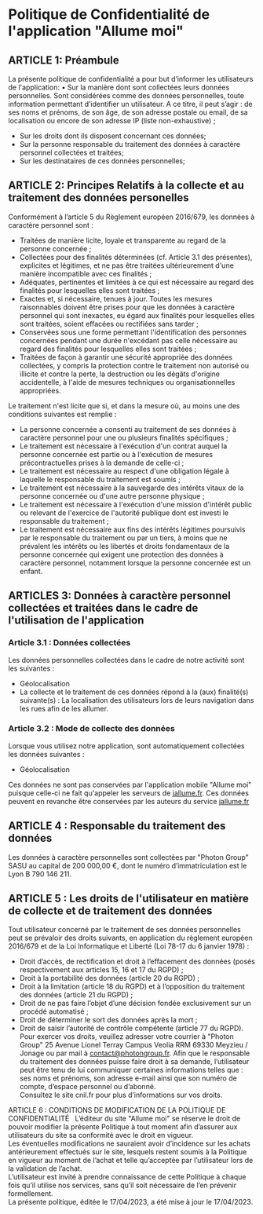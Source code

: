 # Politique de Confidentialité de l'application "Allume moi"

## ARTICLE 1: Préambule

La présente politique de confidentialité a pour but d’informer les utilisateurs de l'application:
• Sur la manière dont sont collectées leurs données personnelles. Sont considérées comme des données personnelles, toute information permettant d’identifier un utilisateur. A ce titre, il peut s’agir : de ses noms et prénoms, de son âge, de son adresse postale ou email, de sa localisation ou encore de son adresse IP (liste non-exhaustive) ;

- Sur les droits dont ils disposent concernant ces données;
- Sur la personne responsable du traitement des données à caractère personnel collectées et traitées;
- Sur les destinataires de ces données personnelles;

## ARTICLE 2: Principes Relatifs à la collecte et au traitement des données personelles

Conformément à l’article 5 du Règlement européen 2016/679, les données à caractère personnel sont :

- Traitées de manière licite, loyale et transparente au regard de la personne concernée ;
- Collectées pour des finalités déterminées (cf. Article 3.1 des présentes), explicites et légitimes, et ne pas être traitées ultérieurement d'une manière incompatible avec ces finalités ;
- Adéquates, pertinentes et limitées à ce qui est nécessaire au regard des finalités pour lesquelles elles sont traitées ;
- Exactes et, si nécessaire, tenues à jour. Toutes les mesures raisonnables doivent être prises pour que les données à caractère personnel qui sont inexactes, eu égard aux finalités pour lesquelles elles sont traitées, soient effacées ou rectifiées sans tarder ;
- Conservées sous une forme permettant l'identification des personnes concernées pendant une durée n'excédant pas celle nécessaire au regard des finalités pour lesquelles elles sont traitées ;
- Traitées de façon à garantir une sécurité appropriée des données collectées, y compris la protection contre le traitement non autorisé ou illicite et contre la perte, la destruction ou les dégâts d'origine accidentelle, à l'aide de mesures techniques ou organisationnelles appropriées.

Le traitement n'est licite que si, et dans la mesure où, au moins une des conditions suivantes est remplie :

- La personne concernée a consenti au traitement de ses données à caractère personnel pour une ou plusieurs finalités spécifiques ;
- Le traitement est nécessaire à l'exécution d'un contrat auquel la personne concernée est partie ou à l'exécution de mesures précontractuelles prises à la demande de celle-ci ;
- Le traitement est nécessaire au respect d'une obligation légale à laquelle le responsable du traitement est soumis ;
- Le traitement est nécessaire à la sauvegarde des intérêts vitaux de la personne concernée ou d'une autre personne physique ;
- Le traitement est nécessaire à l'exécution d'une mission d'intérêt public ou relevant de l'exercice de l'autorité publique dont est investi le responsable du traitement ;
- Le traitement est nécessaire aux fins des intérêts légitimes poursuivis par le responsable du traitement ou par un tiers, à moins que ne prévalent les intérêts ou les libertés et droits fondamentaux de la personne concernée qui exigent une protection des données à caractère personnel, notamment lorsque la personne concernée est un enfant.

## ARTICLES 3: Données à caractère personnel collectées et traitées dans le cadre de l'utilisation de l'application

### Article 3.1 : Données collectées

Les données personnelles collectées dans le cadre de notre activité sont les suivantes :

- Géolocalisation
- La collecte et le traitement de ces données répond à la (aux) finalité(s) suivante(s) :
  La localisation des utilisateurs lors de leurs navigation dans les rues afin de les allumer.

### Article 3.2 : Mode de collecte des données

Lorsque vous utilisez notre application, sont automatiquement collectées les données suivantes :

- Géolocalisation

Ces données ne sont pas conservées par l'application mobile "Allume moi" puisque celle-ci ne fait qu'appeler les serveurs de [jallume.fr](https://www.jallume.fr/). Ces données peuvent en revanche être conservées par les auteurs du service [jallume.fr](https://www.jallume.fr/)

## ARTICLE 4 : Responsable du traitement des données

Les données à caractère personnelles sont collectées par "Photon Group" SASU au capital de 200 000,00 €, dont le numéro d’immatriculation est le Lyon B 790 146 211.

## ARTICLE 5 : Les droits de l'utilisateur en matière de collecte et de traitement des données

Tout utilisateur concerné par le traitement de ses données personnelles peut se prévaloir des droits suivants, en application du règlement européen 2016/679 et de la Loi Informatique et Liberté (Loi 78-17 du 6 janvier 1978) :

- Droit d’accès, de rectification et droit à l’effacement des données (posés respectivement aux articles 15, 16 et 17 du RGPD) ;
- Droit à la portabilité des données (article 20 du RGPD) ;
- Droit à la limitation (article 18 du RGPD) et à l’opposition du traitement des données (article 21 du RGPD) ;
- Droit de ne pas faire l’objet d’une décision fondée exclusivement sur un procédé automatisé ;
- Droit de déterminer le sort des données après la mort ;
- Droit de saisir l’autorité de contrôle compétente (article 77 du RGPD).  
   Pour exercer vos droits, veuillez adresser votre courrier à "Photon Group" 25 Avenue Lionel Terray
  Campus Veolia RRM 69330 Meyzieu / Jonage ou par mail à contact@photongroup.fr.
  Afin que le responsable du traitement des données puisse faire droit à sa demande, l’utilisateur peut être tenu de lui communiquer certaines informations telles que : ses noms et prénoms, son adresse e-mail ainsi que son numéro de compte, d’espace personnel ou d’abonné.  
   Consultez le site cnil.fr pour plus d’informations sur vos droits.

ARTICLE 6 : CONDITIONS DE MODIFICATION DE LA POLITIQUE DE CONFIDENTIALITÉ  
L’éditeur du site "Allume moi" se réserve le droit de pouvoir modifier la présente Politique à tout moment afin d’assurer aux utilisateurs du site sa conformité avec le droit en vigueur.  
Les éventuelles modifications ne sauraient avoir d’incidence sur les achats antérieurement effectués sur le site, lesquels restent soumis à la Politique en vigueur au moment de l’achat et telle qu’acceptée par l’utilisateur lors de la validation de l’achat.  
L’utilisateur est invité à prendre connaissance de cette Politique à chaque fois qu’il utilise nos services, sans qu’il soit nécessaire de l’en prévenir formellement.  
La présente politique, éditée le 17/04/2023, a été mise à jour le 17/04/2023.
